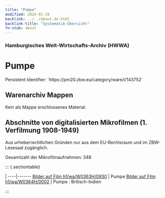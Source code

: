 ```yaml
---
title: "Pumpe"
modified: 2024-01-19
backlink: ../../about.de.html
backlink-title: "Systematik-Übersicht"
fn-stub: about
---
```


### Hamburgisches Welt-Wirtschafts-Archiv (HWWA)

# Pumpe

<div class="hint">Persistent Identifier: `https://pm20.zbw.eu/category/ware/i/143752`</div>







## Warenarchiv Mappen





Kein als Mappe erschlossenes Material.



<a id="filmsections" />

## Abschnitte von digitalisierten Mikrofilmen (1. Verfilmung 1908-1949)

<p>Aus urheberrechtlichen Gründen nur aus dem EU-Rechtsraum und im ZBW-Lesesaal zugänglich.</p>


<p>Gesamtzahl der Mikrofilmaufnahmen: 348</p>





::: {.sectiontable}

 | 
----|-------
<a class="btn" href="https://pm20.zbw.eu/film/h1/wa/W0363H/0930" rel="nofollow">Bilder auf Film h1/wa/W0363H/0930</a> | Pumpe
<a class="btn" href="https://pm20.zbw.eu/film/h1/wa/W0364H/0002" rel="nofollow">Bilder auf Film h1/wa/W0364H/0002</a> | Pumpe : Britisch-Indien


:::
















